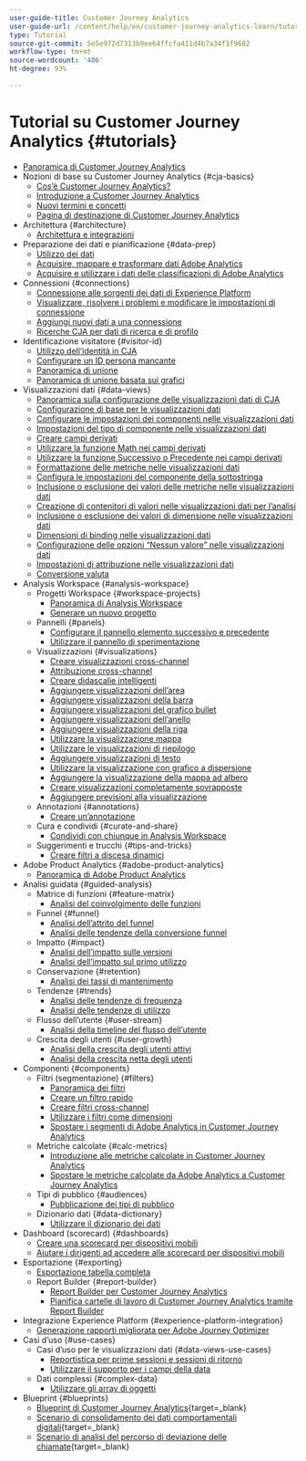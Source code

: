 ```yaml
---
user-guide-title: Customer Journey Analytics
user-guide-url: /content/help/en/customer-journey-analytics-learn/tutorials/overview.html
type: Tutorial
source-git-commit: 5e5e972d7313b9ee64ffcfa411d4b7a34f1f9682
workflow-type: tm+mt
source-wordcount: '486'
ht-degree: 93%

---
```



# Tutorial su Customer Journey Analytics {#tutorials}

+ [Panoramica di Customer Journey Analytics](overview.md)
+ Nozioni di base su Customer Journey Analytics {#cja-basics}
   + [Cos’è Customer Journey Analytics?](cja-basics/what-is-customer-journey-analytics.md)
   + [Introduzione a Customer Journey Analytics](cja-basics/understanding-customer-journey-analytics.md)
   + [Nuovi termini e concetti](cja-basics/new-terms-and-concepts-in-cja.md)
   + [Pagina di destinazione di Customer Journey Analytics](cja-basics/customer-journey-analytics-landing-page.md)
+ Architettura {#architecture}
   + [Architettura e integrazioni](architecture/architecture-and-integrations-of-cja.md)
+ Preparazione dei dati e pianificazione {#data-prep}
   + [Utilizzo dei dati](data-prep/working-with-data-in-cja.md)
   + [Acquisire, mappare e trasformare dati Adobe Analytics](data-prep/ingest-map-and-transform-adobe-analytics-data.md)
   + [Acquisire e utilizzare i dati delle classificazioni di Adobe Analytics](data-prep/ingest-and-use-analytics-classifications.md)
+ Connessioni {#connections}
   + [Connessione alle sorgenti dei dati di Experience Platform](connections/connecting-customer-journey-analytics-to-data-sources-in-platform.md)
   + [Visualizzare, risolvere i problemi e modificare le impostazioni di connessione](connections/connections-details-experience-in-cja.md)
   + [Aggiungi nuovi dati a una connessione](connections/add-past-data-to-an-existing-connection-in-cja.md)
   + [Ricerche CJA per dati di ricerca e di profilo](connections/cja-lookup-data.md)
+ Identificazione visitatore {#visitor-id}
   + [Utilizzo dell’identità in CJA](visitor-id/understanding-how-customer-journey-analytics-uses-identity.md)
   + [Configurare un ID persona mancante](visitor-id/configure-missing-person-id.md)
   + [Panoramica di unione](visitor-id/overview-of-stitching.md)
   + [Panoramica di unione basata sui grafici](visitor-id/graph-based-stitching-overview.md)
+ Visualizzazioni dati {#data-views}
   + [Panoramica sulla configurazione delle visualizzazioni dati di CJA](data-views/overview-of-configuring-data-views-for-cja.md)
   + [Configurazione di base per le visualizzazioni dati](data-views/basic-configuration-for-data-views.md)
   + [Configurare le impostazioni dei componenti nelle visualizzazioni dati](data-views/configuring-component-settings-in-data-views.md)
   + [Impostazioni del tipo di componente nelle visualizzazioni dati](data-views/component-type-settings-in-data-views.md)
   + [Creare campi derivati](data-views/derived-fields-in-cja.md)
   + [Utilizzare la funzione Math nei campi derivati](data-views/use-the-math-function-in-derived-fields.md)
   + [Utilizzare la funzione Successivo o Precedente nei campi derivati](data-views/use-the-next-previous-function-in-derived-fields.md)
   + [Formattazione delle metriche nelle visualizzazioni dati](data-views/formatting-metrics-in-data-views.md)
   + [Configura le impostazioni del componente della sottostringa](data-views/configure-substring-component-settings.md)
   + [Inclusione o esclusione dei valori delle metriche nelle visualizzazioni dati](data-views/include-or-exclude-metric-values-in-data-views.md)
   + [Creazione di contenitori di valori nelle visualizzazioni dati per l’analisi](data-views/creating-value-buckets-in-data-views-for-analysis.md)
   + [Inclusione o esclusione dei valori di dimensione nelle visualizzazioni dati](data-views/include-or-exclude-dimension-values-in-data-views.md)
   + [Dimensioni di binding nelle visualizzazioni dati](data-views/binding-dimensions-in-data-views.md)
   + [Configurazione delle opzioni “Nessun valore” nelle visualizzazioni dati](data-views/configure-no-value-options-in-data-views.md)
   + [Impostazioni di attribuzione nelle visualizzazioni dati](data-views/attribution-settings-in-data-views.md)
   + [Conversione valuta](data-views/currency-conversion.md)
+ Analysis Workspace {#analysis-workspace}
   + Progetti Workspace {#workspace-projects}
      + [Panoramica di Analysis Workspace](analysis-workspace/workspace-projects/analysis-workspace-overview.md)
      + [Generare un nuovo progetto](analysis-workspace/workspace-projects/build-a-new-project.md)
   + Pannelli {#panels}
      + [Configurare il pannello elemento successivo e precedente](analysis-workspace/panels/configure-next-previous-item-panel.md)
      + [Utilizzare il pannello di sperimentazione](analysis-workspace/panels/use-the-experimentation-panel.md)
   + Visualizzazioni {#visualizations}
      + [Creare visualizzazioni cross-channel](analysis-workspace/visualizations/creating-cross-channel-visualizations-in-customer-journey-analytics.md)
      + [Attribuzione cross-channel](analysis-workspace/visualizations/cross-channel-attribution-in-customer-journey-analytics.md)
      + [Creare didascalie intelligenti](analysis-workspace/visualizations/intelligent-captions.md)
      + [Aggiungere visualizzazioni dell’area](analysis-workspace/visualizations/add-area-visualizations.md)
      + [Aggiungere visualizzazioni della barra](analysis-workspace/visualizations/add-bar-visualizations.md)
      + [Aggiungere visualizzazioni del grafico bullet](analysis-workspace/visualizations/add-bullet-graph-visualizations.md)
      + [Aggiungere visualizzazioni dell’anello](analysis-workspace/visualizations/add-donut-visualizations.md)
      + [Aggiungere visualizzazioni della riga](analysis-workspace/visualizations/add-line-visualizations.md)
      + [Utilizzare la visualizzazione mappa](analysis-workspace/visualizations/use-map-visualization.md)
      + [Utilizzare le visualizzazioni di riepilogo](analysis-workspace/visualizations/use-summary-visualizations.md)
      + [Aggiungere visualizzazioni di testo](analysis-workspace/visualizations/add-text-visualizations.md)
      + [Utilizzare la visualizzazione con grafico a dispersione](analysis-workspace/visualizations/use-scatterplot-visualizations.md)
      + [Aggiungere la visualizzazione della mappa ad albero](analysis-workspace/visualizations/add-treemap-visualizations.md)
      + [Creare visualizzazioni completamente sovrapposte](analysis-workspace/visualizations/create-stacked-visualizations.md)
      + [Aggiungere previsioni alla visualizzazione](analysis-workspace/visualizations/forecasting.md)
   + Annotazioni {#annotations}
      + [Creare un’annotazione](analysis-workspace/annotations/create-an-annotation.md)
   + Cura e condividi {#curate-and-share}
      + [Condividi con chiunque in Analysis Workspace](analysis-workspace/curate-and-share/share-with-anyone-in-analysis-workspace.md)
   + Suggerimenti e trucchi {#tips-and-tricks}
      + [Creare filtri a discesa dinamici](analysis-workspace/tips-and-tricks/dynamic-drop-downs.md)
+ Adobe Product Analytics {#adobe-product-analytics}
   + [Panoramica di Adobe Product Analytics](adobe-product-analytics/adobe-product-analytics-overview.md)
+ Analisi guidata {#guided-analysis}
   + Matrice di funzioni {#feature-matrix}
      + [Analisi del coinvolgimento delle funzioni](guided-analysis/feature-matrix/feature-engagement.md)
   + Funnel {#funnel}
      + [Analisi dell’attrito del funnel](guided-analysis/funnel/funnel-friction-analysis.md)
      + [Analisi delle tendenze della conversione funnel](guided-analysis/funnel/funnel-conversion-trends-analysis.md)
   + Impatto {#impact}
      + [Analisi dell’impatto sulle versioni](guided-analysis/impact/release-impact-analysis.md)
      + [Analisi dell’impatto sul primo utilizzo](guided-analysis/impact/first-use-impact-analysis.md)
   + Conservazione {#retention}
      + [Analisi dei tassi di mantenimento](guided-analysis/retention/retention-rates-analysis.md)
   + Tendenze {#trends}
      + [Analisi delle tendenze di frequenza](guided-analysis/trends/frequency-trends-analysis.md)
      + [Analisi delle tendenze di utilizzo](guided-analysis/trends/usage-trends-analysis.md)
   + Flusso dell’utente {#user-stream}
      + [Analisi della timeline del flusso dell’utente](guided-analysis/user-stream/user-stream-timeline-analysis.md)
   + Crescita degli utenti {#user-growth}
      + [Analisi della crescita degli utenti attivi](guided-analysis/user-growth/active-user-growth-analysis.md)
      + [Analisi della crescita netta degli utenti](guided-analysis/user-growth/net-user-growth-analysis.md)
+ Componenti {#components}
   + Filtri (segmentazione) {#filters}
      + [Panoramica dei filtri](components/filters/introduction-to-filters-in-cja.md)
      + [Creare un filtro rapido](components/filters/create-a-quick-filter.md)
      + [Creare filtri cross-channel](components/filters/creating-cross-channel-filters-in-customer-journey-analytics.md)
      + [Utilizzare i filtri come dimensioni](components/filters/use-filters-as-dimensions.md)
      + [Spostare i segmenti di Adobe Analytics in Customer Journey Analytics](components/filters/moving-adobe-analytics-segments-to-customer-journey-analytics.md)
   + Metriche calcolate {#calc-metrics}
      + [Introduzione alle metriche calcolate in Customer Journey Analytics](components/calc-metrics/introduction-to-calculated-metrics-in-customer-journey-analytics.md)
      + [Spostare le metriche calcolate da Adobe Analytics a Customer Journey Analytics](components/calc-metrics/moving-your-calculated-metrics-from-adobe-analytics-to-customer-journey-analytics.md)
   + Tipi di pubblico {#audiences}
      + [Pubblicazione dei tipi di pubblico](components/audiences/audience-publishing-for-cja.md)
   + Dizionario dati {#data-dictionary}
      + [Utilizzare il dizionario dei dati](components/data-dictionary/use-data-dictionary.md)
+ Dashboard (scorecard) {#dashboards}
   + [Creare una scorecard per dispositivi mobili](dashboards/create-a-mobile-scorecard.md)
   + [Aiutare i dirigenti ad accedere alle scorecard per dispositivi mobili](dashboards/assist-executives-to-access-mobile-scorecards.md)
+ Esportazione {#exporting}
   + [Esportazione tabella completa](exporting/full-table-export.md)
   + Report Builder {#report-builder}
      + [Report Builder per Customer Journey Analytics](exporting/report-builder/report-builder-for-customer-journey-analytics.md)
      + [Pianifica cartelle di lavoro di Customer Journey Analytics tramite Report Builder](exporting/report-builder/schedule-cja-workbooks-using-report-builder.md)
+ Integrazione Experience Platform {#experience-platform-integration}
   + [Generazione rapporti migliorata per Adobe Journey Optimizer](experience-platform-integration/enhanced-reporting-for-adobe-journey-optimizer.md)
+ Casi d’uso {#use-cases}
   + Casi d’uso per le visualizzazioni dati {#data-views-use-cases}
      + [Reportistica per prime sessioni e sessioni di ritorno](use-cases/data-views-use-cases/first-time-and-returning-sessions.md)
      + [Utilizzare il supporto per i campi della data](use-cases/data-views-use-cases/leverage-date-field-support.md)
   + Dati complessi {#complex-data}
      + [Utilizzare gli array di oggetti](use-cases/complex-data/object-arrays-in-cja.md)
+ Blueprint {#blueprints}
   + [Blueprint di Customer Journey Analytics](https://experienceleague.adobe.com/en/docs/blueprints-learn/architecture/customer-journey-analytics/overview){target=_blank}
   + [Scenario di consolidamento dei dati comportamentali digitali](https://experienceleague.adobe.com/docs/analytics-platform/using/cja-usecases/cross-channel/cross-channel.html?lang=it){target=_blank}
   + [Scenario di analisi del percorso di deviazione delle chiamate](https://experienceleague.adobe.com/docs/analytics-platform/using/cja-usecases/cross-channel/call-center.html?lang=it){target=_blank}
